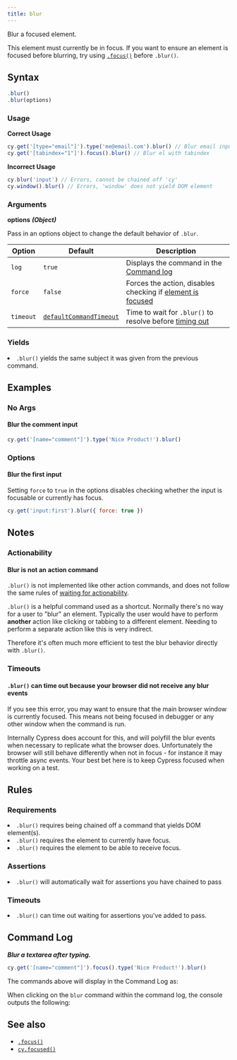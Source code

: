 ```yaml
---
title: blur
---
```


Blur a focused element.

<Alert type="warning">

This element must currently be in focus. If you want to ensure an element is
focused before blurring, try using [`.focus()`](/api/commands/focus) before
`.blur()`.

</Alert>

## Syntax

```javascript
.blur()
.blur(options)
```

### Usage

**<Icon name="check-circle" color="green"/> Correct Usage**

```javascript
cy.get('[type="email"]').type('me@email.com').blur() // Blur email input
cy.get('[tabindex="1"]').focus().blur() // Blur el with tabindex
```

**<Icon name="exclamation-triangle" color="red"/> Incorrect Usage**

```javascript
cy.blur('input') // Errors, cannot be chained off 'cy'
cy.window().blur() // Errors, 'window' does not yield DOM element
```

### Arguments

**<Icon name="angle-right"/> options** **_(Object)_**

Pass in an options object to change the default behavior of `.blur`.

| Option    | Default                                                              | Description                                                                              |
| --------- | -------------------------------------------------------------------- | ---------------------------------------------------------------------------------------- |
| `log`     | `true`                                                               | Displays the command in the [Command log](/guides/core-concepts/test-runner#Command-Log) |
| `force`   | `false`                                                              | Forces the action, disables checking if [element is focused](#Requirements)              |
| `timeout` | [`defaultCommandTimeout`](/guides/references/configuration#Timeouts) | Time to wait for `.blur()` to resolve before [timing out](#Timeouts)                     |

### Yields [<Icon name="question-circle"/>](/guides/core-concepts/introduction-to-cypress#Subject-Management)

<List><li>`.blur()` yields the same subject it was given from the previous
command.</li></List>

## Examples

### No Args

#### Blur the comment input

```javascript
cy.get('[name="comment"]').type('Nice Product!').blur()
```

### Options

#### Blur the first input

Setting `force` to `true` in the options disables checking whether the input is
focusable or currently has focus.

```javascript
cy.get('input:first').blur({ force: true })
```

## Notes

### Actionability

#### Blur is not an action command

`.blur()` is not implemented like other action commands, and does not follow the
same rules of
[waiting for actionability](/guides/core-concepts/interacting-with-elements).

`.blur()` is a helpful command used as a shortcut. Normally there's no way for a
user to "blur" an element. Typically the user would have to perform **another**
action like clicking or tabbing to a different element. Needing to perform a
separate action like this is very indirect.

Therefore it's often much more efficient to test the blur behavior directly with
`.blur()`.

### Timeouts

#### `.blur()` can time out because your browser did not receive any blur events

If you see this error, you may want to ensure that the main browser window is
currently focused. This means not being focused in debugger or any other window
when the command is run.

Internally Cypress does account for this, and will polyfill the blur events when
necessary to replicate what the browser does. Unfortunately the browser will
still behave differently when not in focus - for instance it may throttle async
events. Your best bet here is to keep Cypress focused when working on a test.

## Rules

### Requirements [<Icon name="question-circle"/>](/guides/core-concepts/introduction-to-cypress#Chains-of-Commands)

<List><li>`.blur()` requires being chained off a command that yields DOM
element(s).</li><li>`.blur()` requires the element to currently have
focus.</li><li>`.blur()` requires the element to be able to receive
focus.</li></List>

### Assertions [<Icon name="question-circle"/>](/guides/core-concepts/introduction-to-cypress#Assertions)

<List><li>`.blur()` will automatically wait for assertions you have chained to
pass</li></List>

### Timeouts [<Icon name="question-circle"/>](/guides/core-concepts/introduction-to-cypress#Timeouts)

<List><li>`.blur()` can time out waiting for assertions you've added to
pass.</li></List>

## Command Log

**_Blur a textarea after typing._**

```javascript
cy.get('[name="comment"]').focus().type('Nice Product!').blur()
```

The commands above will display in the Command Log as:

<DocsImage src="/img/api/blur/blur-input-command-log.png" alt="command log for blur" />

When clicking on the `blur` command within the command log, the console outputs
the following:

<DocsImage src="/img/api/blur/console-showing-blur-command.png" alt="console.log for blur" />

## See also

- [`.focus()`](/api/commands/focus)
- [`cy.focused()`](/api/commands/focused)
